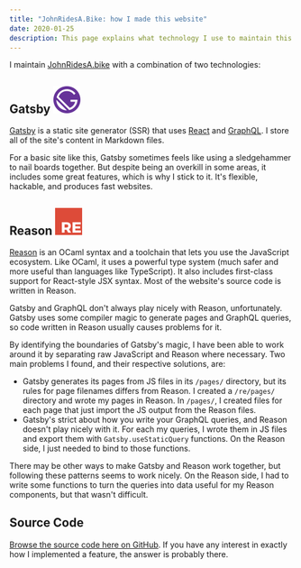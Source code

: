 ```yaml
---
title: "JohnRidesA.Bike: how I made this website"
date: 2020-01-25
description: This page explains what technology I use to maintain this website, as well as how I solved a few problems along the way. It may be of interest to similarly-minded web developers.
---
```

I maintain [JohnRidesA.bike](https://johnridesa.bike/) with a combination of
two technologies:

## Gatsby ![](./gatsby.svg)

[Gatsby](https://www.gatsbyjs.org/) is a static site generator (SSR) that uses
[React](https://reactjs.org/) and [GraphQL](https://graphql.org/). I store all
of the site's content in Markdown files.

For a basic site like this, Gatsby sometimes feels like using a sledgehammer
to nail boards together. But despite being an overkill in some areas, it
includes some great features, which is why I stick to it. It's flexible,
hackable, and produces fast websites.

## Reason ![](./reason.svg)

[Reason](https://reasonml.github.io/) is an OCaml syntax and a toolchain that
lets you use the JavaScript ecosystem. Like OCaml, it uses a powerful type
system (much safer and more useful than languages like TypeScript). It also
includes first-class support for React-style JSX syntax. Most of the website's
source code is written in Reason.

Gatsby and GraphQL don't always play nicely with Reason, unfortunately. Gatsby
uses some compiler magic to generate pages and GraphQL queries, so code
written in Reason usually causes problems for it.

By identifying the boundaries of Gatsby's magic, I have been able to work
around it by separating raw JavaScript and Reason where necessary. Two main
problems I found, and their respective solutions, are:

- Gatsby generates its pages from JS files in its `/pages/` directory, but its
  rules for page filenames differs from Reason. I created a `/re/pages/`
  directory and wrote my pages in Reason. In `/pages/`, I created files for
  each page that just import the JS output from the Reason files.
- Gatsby's strict about how you write your GraphQL queries, and Reason doesn't
  play nicely with it. For each my queries, I wrote them in JS files and export
  them with `Gatsby.useStaticQuery` functions. On the Reason side, I just
  needed to bind to those functions.

There may be other ways to make Gatsby and Reason work together, but following
these patterns seems to work nicely. On the Reason side, I had to write some
functions to turn the queries into data useful for my Reason components, but
that wasn't difficult.

## Source Code

[Browse the source code here on GitHub](https://github.com/johnridesabike/johnridesabike.github.io).
If you have any interest in exactly how I implemented a feature, the answer is
probably there.
